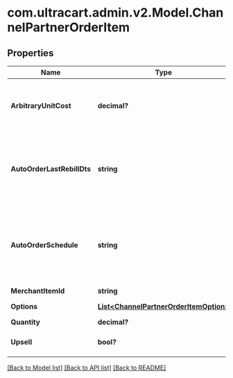 # com.ultracart.admin.v2.Model.ChannelPartnerOrderItem
## Properties

Name | Type | Description | Notes
------------ | ------------- | ------------- | -------------
**ArbitraryUnitCost** | **decimal?** | Arbitrary unit cost for this item that differs from the listed price | [optional] 
**AutoOrderLastRebillDts** | **string** | Optional date/time of the last rebill if this item is part of an auto (recurring) order | [optional] 
**AutoOrderSchedule** | **string** | The frequency schedule for this item if this item is part of an auto (recurring) order | [optional] 
**MerchantItemId** | **string** | Item ID | [optional] 
**Options** | [**List&lt;ChannelPartnerOrderItemOption&gt;**](ChannelPartnerOrderItemOption.md) | Item options | [optional] 
**Quantity** | **decimal?** | Quantity | [optional] 
**Upsell** | **bool?** | True if this item was an upsell item. | [optional] 


[[Back to Model list]](../README.md#documentation-for-models) [[Back to API list]](../README.md#documentation-for-api-endpoints) [[Back to README]](../README.md)

